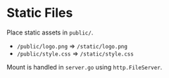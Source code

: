 # Static Files

Place static assets in `public/`.

- `/public/logo.png`  => `/static/logo.png`
- `/public/style.css` => `/static/style.css`

Mount is handled in `server.go` using `http.FileServer`.
